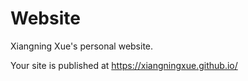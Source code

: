# Website

Xiangning Xue's personal website. 

Your site is published at https://xiangningxue.github.io/ 

